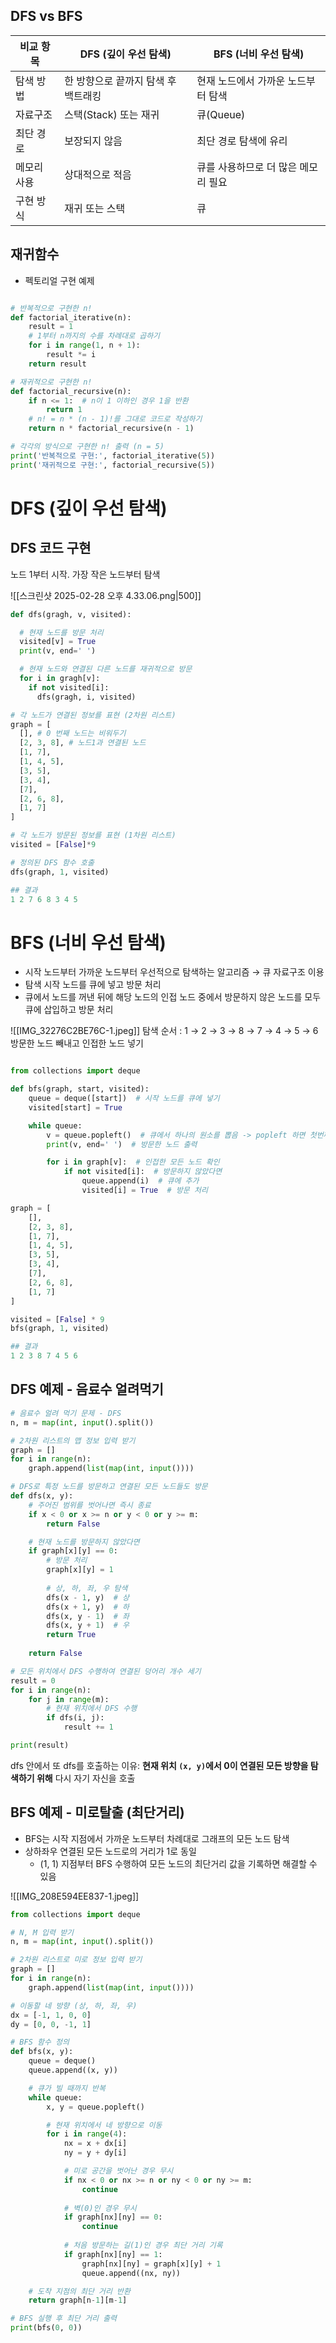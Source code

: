 
## DFS vs BFS
| 비교 항목  | DFS (깊이 우선 탐색) | BFS (너비 우선 탐색) |
|-----------|----------------|----------------|
| 탐색 방법 | 한 방향으로 끝까지 탐색 후 백트래킹 | 현재 노드에서 가까운 노드부터 탐색 |
| 자료구조 | 스택(Stack) 또는 재귀 | 큐(Queue) |
| 최단 경로 | 보장되지 않음 | 최단 경로 탐색에 유리 |
| 메모리 사용 | 상대적으로 적음 | 큐를 사용하므로 더 많은 메모리 필요 |
| 구현 방식 | 재귀 또는 스택 | 큐 |


## 재귀함수

- 펙토리얼 구현 예제
```python

# 반복적으로 구현한 n!
def factorial_iterative(n):
    result = 1
    # 1부터 n까지의 수를 차례대로 곱하기
    for i in range(1, n + 1):
        result *= i
    return result

# 재귀적으로 구현한 n!
def factorial_recursive(n):
    if n <= 1:  # n이 1 이하인 경우 1을 반환
        return 1
    # n! = n * (n - 1)!를 그대로 코드로 작성하기
    return n * factorial_recursive(n - 1)

# 각각의 방식으로 구현한 n! 출력 (n = 5)
print('반복적으로 구현:', factorial_iterative(5))
print('재귀적으로 구현:', factorial_recursive(5))


```

# DFS (깊이 우선 탐색)


## DFS 코드 구현

노드 1부터 시작. 가장 작은 노드부터 탐색

![[스크린샷 2025-02-28 오후 4.33.06.png|500]]

```python
def dfs(gragh, v, visited):

  # 현재 노드를 방문 처리
  visited[v] = True
  print(v, end=' ')

  # 현재 노드와 연결된 다른 노드를 재귀적으로 방문
  for i in gragh[v]:
    if not visited[i]:
      dfs(gragh, i, visited)

# 각 노드가 연결된 정보를 표현 (2차원 리스트)
graph = [
  [], # 0 번째 노드는 비워두기
  [2, 3, 8], # 노드1과 연결된 노드
  [1, 7],
  [1, 4, 5],
  [3, 5],
  [3, 4],
  [7],
  [2, 6, 8],
  [1, 7]
]

# 각 노드가 방문된 정보를 표현 (1차원 리스트)
visited = [False]*9

# 정의된 DFS 함수 호출
dfs(graph, 1, visited)

## 결과
1 2 7 6 8 3 4 5
```


# BFS (너비 우선 탐색)

- 시작 노드부터 가까운 노드부터 우선적으로 탐색하는 알고리즘 → 큐 자료구조 이용
- 탐색 시작 노드를 큐에 넣고 방문 처리
- 큐에서 노드를 꺼낸  뒤에 해당 노드의 인접 노드 중에서 방문하지 않은 노드를 모두 큐에 삽입하고 방문 처리

 
![[IMG_32276C2BE76C-1.jpeg]]
탐색 순서 : 1 → 2 → 3 → 8 → 7 → 4 → 5 → 6
방문한 노드 빼내고 인접한 노드 넣기

```python

from collections import deque

def bfs(graph, start, visited):
    queue = deque([start])  # 시작 노드를 큐에 넣기
    visited[start] = True

    while queue:
        v = queue.popleft()  # 큐에서 하나의 원소를 뽑음 -> popleft 하면 첫번째 요소 반환됨
        print(v, end=' ')  # 방문한 노드 출력

        for i in graph[v]:  # 인접한 모든 노드 확인
            if not visited[i]:  # 방문하지 않았다면
                queue.append(i)  # 큐에 추가
                visited[i] = True  # 방문 처리

graph = [
    [], 
    [2, 3, 8], 
    [1, 7],
    [1, 4, 5],
    [3, 5],
    [3, 4],
    [7],
    [2, 6, 8],
    [1, 7]
]

visited = [False] * 9
bfs(graph, 1, visited)

## 결과
1 2 3 8 7 4 5 6

```

## DFS 예제 - 음료수 얼려먹기

```python
# 음료수 얼려 먹기 문제 - DFS
n, m = map(int, input().split())

# 2차원 리스트의 맵 정보 입력 받기
graph = []
for i in range(n):
    graph.append(list(map(int, input())))

# DFS로 특정 노드를 방문하고 연결된 모든 노드들도 방문
def dfs(x, y):
    # 주어진 범위를 벗어나면 즉시 종료
    if x < 0 or x >= n or y < 0 or y >= m:
        return False

    # 현재 노드를 방문하지 않았다면
    if graph[x][y] == 0:
        # 방문 처리
        graph[x][y] = 1
        
        # 상, 하, 좌, 우 탐색
        dfs(x - 1, y)  # 상
        dfs(x + 1, y)  # 하
        dfs(x, y - 1)  # 좌
        dfs(x, y + 1)  # 우
        return True
    
    return False

# 모든 위치에서 DFS 수행하여 연결된 덩어리 개수 세기
result = 0
for i in range(n):
    for j in range(m):
        # 현재 위치에서 DFS 수행
        if dfs(i, j):
            result += 1

print(result)

```

dfs 안에서 또 dfs를 호출하는 이유:
**현재 위치 `(x, y)`에서 0이 연결된 모든 방향을 탐색하기 위해** 다시 자기 자신을 호출


## BFS 예제 - 미로탈출 (최단거리)
- BFS는 시작 지점에서 가까운 노드부터 차례대로 그래프의 모든 노드 탐색
- 상하좌우 연결된 모든 노드로의 거리가 1로 동일
	- (1, 1) 지점부터 BFS 수행하여 모든 노드의 최단거리 값을 기록하면 해결할 수 있음

![[IMG_208E594EE837-1.jpeg]]

```python
from collections import deque

# N, M 입력 받기
n, m = map(int, input().split())

# 2차원 리스트로 미로 정보 입력 받기
graph = []
for i in range(n):
    graph.append(list(map(int, input())))

# 이동할 네 방향 (상, 하, 좌, 우)
dx = [-1, 1, 0, 0]
dy = [0, 0, -1, 1]

# BFS 함수 정의
def bfs(x, y):
    queue = deque()
    queue.append((x, y))

    # 큐가 빌 때까지 반복
    while queue:
        x, y = queue.popleft()

        # 현재 위치에서 네 방향으로 이동
        for i in range(4):
            nx = x + dx[i]
            ny = y + dy[i]

            # 미로 공간을 벗어난 경우 무시
            if nx < 0 or nx >= n or ny < 0 or ny >= m:
                continue
            
            # 벽(0)인 경우 무시
            if graph[nx][ny] == 0:
                continue
            
            # 처음 방문하는 길(1)인 경우 최단 거리 기록
            if graph[nx][ny] == 1:
                graph[nx][ny] = graph[x][y] + 1
                queue.append((nx, ny))

    # 도착 지점의 최단 거리 반환
    return graph[n-1][m-1]

# BFS 실행 후 최단 거리 출력
print(bfs(0, 0))

```